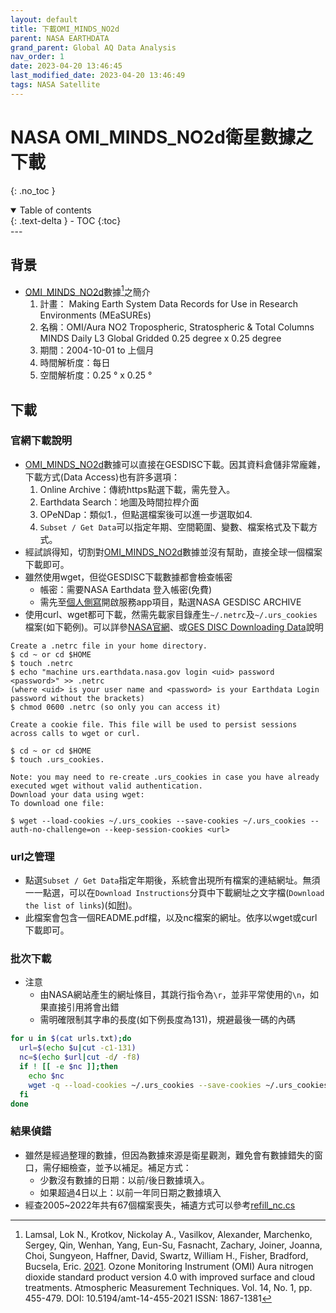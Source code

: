 ```yaml
---
layout: default
title: 下載OMI_MINDS_NO2d
parent: NASA EARTHDATA
grand_parent: Global AQ Data Analysis
nav_order: 1
date: 2023-04-20 13:46:45            
last_modified_date: 2023-04-20 13:46:49
tags: NASA Satellite
---
```


# NASA OMI_MINDS_NO2d衛星數據之下載
{: .no_toc }

<details open markdown="block">
  <summary>
    Table of contents
  </summary>
  {: .text-delta }
- TOC
{:toc}
</details>
---

## 背景

- [OMI_MINDS_NO2d][OMI_MINDS_NO2d]數據[^1]之簡介
  1. 計畫： Making Earth System Data Records for Use in Research Environments (MEaSUREs)
  2. 名稱：OMI/Aura NO2 Tropospheric, Stratospheric & Total Columns MINDS Daily L3 Global Gridded 0.25 degree x 0.25 degree
  3. 期間：2004-10-01 to  上個月
  4. 時間解析度：每日
  5. 空間解析度：0.25 ° x 0.25 °

## 下載

### 官網下載說明

- [OMI_MINDS_NO2d][OMI_MINDS_NO2d]數據可以直接在GESDISC下載。因其資料倉儲非常龐雜，下載方式(Data Access)也有許多選項：
  1. Online Archive：傳統https點選下載，需先登入。
  2. Earthdata Search：地圖及時間拉桿介面
  3. OPeNDap：類似1.，但點選檔案後可以進一步選取如4.
  4. `Subset / Get Data`可以指定年期、空間範圍、變數、檔案格式及下載方式。
- 經試誤得知，切割對[OMI_MINDS_NO2d][OMI_MINDS_NO2d]數據並沒有幫助，直接全球一個檔案下載即可。
- 雖然使用wget，但從GESDISC下載數據都會檢查帳密
  - 帳密：需要NASA Earthdata 登入帳密(免費)
  - 需先至[個人側寫](https://daac.gsfc.nasa.gov/earthdata-login)開啟服務app項目，點選NASA GESDISC ARCHIVE
- 使用curl、wget都可下載，然需先載家目錄產生`~/.netrc`及`~/.urs_cookies`檔案(如下範例)。可以詳參[NASA官網](https://urs.earthdata.nasa.gov/documentation/for_users/data_access/curl_and_wget)、或[GES DISC Downloading Data](https://daac.gsfc.nasa.gov/data-access)說明

```quote
Create a .netrc file in your home directory.
$ cd ~ or cd $HOME
$ touch .netrc
$ echo "machine urs.earthdata.nasa.gov login <uid> password <password>" >> .netrc 
(where <uid> is your user name and <password> is your Earthdata Login password without the brackets)
$ chmod 0600 .netrc (so only you can access it)

Create a cookie file. This file will be used to persist sessions across calls to wget or curl.

$ cd ~ or cd $HOME
$ touch .urs_cookies.

Note: you may need to re-create .urs_cookies in case you have already executed wget without valid authentication.
Download your data using wget:
To download one file:

$ wget --load-cookies ~/.urs_cookies --save-cookies ~/.urs_cookies --auth-no-challenge=on --keep-session-cookies <url>
```

### url之管理

- 點選`Subset / Get Data`指定年期後，系統會出現所有檔案的連結網址。無須一一點選，可以在`Download Instructions`分頁中下載網址之文字檔(`Download the list of links`)(如[附](https://github.com/sinotec2/Focus-on-Air-Quality/blob/main/AQana/GAQuality/NASA_EarthData/urls.txt))。
- 此檔案會包含一個README.pdf檔，以及nc檔案的網址。依序以wget或curl下載即可。

### 批次下載

- 注意
  - 由NASA網站產生的網址條目，其跳行指令為`\r`，並非平常使用的`\n`，如果直接引用將會出錯
  - 需明確限制其字串的長度(如下例長度為131)，規避最後一碼的內碼

```bash
for u in $(cat urls.txt);do
  url=$(echo $u|cut -c1-131)
  nc=$(echo $url|cut -d/ -f8)
  if ! [[ -e $nc ]];then
    echo $nc
    wget -q --load-cookies ~/.urs_cookies --save-cookies ~/.urs_cookies --auth-no-challenge=on --keep-session-cookies $url
  fi
done
```

### 結果偵錯

- 雖然是經過整理的數據，但因為數據來源是衛星觀測，難免會有數據錯失的窗口，需仔細檢查，並予以補足。補足方式：
  - 少數沒有數據的日期：以前/後日數據填入。
  - 如果超過4日以上：以前一年同日期之數據填入
- 經查2005~2022年共有67個檔案喪失，補遺方式可以參考[refill_nc.cs](https://github.com/sinotec2/Focus-on-Air-Quality/blob/main/AQana/GAQuality/NASA_EarthData/refill_nc.cs)

[^1]: Lamsal, Lok N., Krotkov, Nickolay A., Vasilkov, Alexander, Marchenko, Sergey, Qin, Wenhan, Yang, Eun-Su, Fasnacht, Zachary, Joiner, Joanna, Choi, Sungyeon, Haffner, David, Swartz, William H., Fisher, Bradford, Bucsela, Eric. [2021](https://doi.org/10.5194/amt-14-455-2021).  Ozone Monitoring Instrument (OMI) Aura nitrogen dioxide standard product version 4.0 with improved surface and cloud treatments. Atmospheric Measurement Techniques. Vol. 14, No. 1, pp. 455-479. DOI: 10.5194/amt-14-455-2021  ISSN: 1867-1381 

[OMI_MINDS_NO2d]: https://daac.gsfc.nasa.gov/datasets/OMI_MINDS_NO2d_1.1/summary?keywords=OMI_MINDS_NO2d_1.1 "OMI/Aura NO2 Tropospheric, Stratospheric & Total Columns MINDS Daily L3 Global Gridded 0.25 degree x 0.25 degree"
